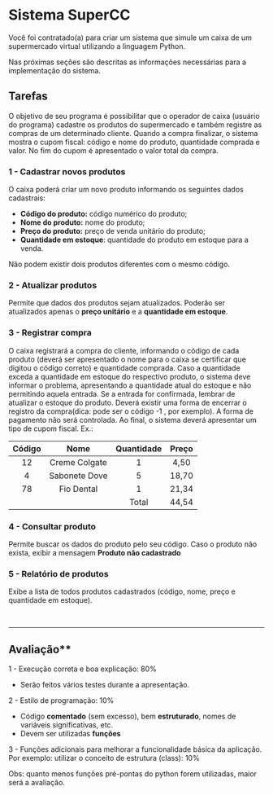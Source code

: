 # **Sistema SuperCC**

Você foi contratado(a) para criar um sistema que simule um caixa de um supermercado virtual utilizando a linguagem Python. 

Nas próximas seções são descritas as informações necessárias para a implementação do sistema.

## **Tarefas**

O objetivo de seu programa é possibilitar que o operador de caixa (usuário do programa) cadastre os produtos do supermercado e também registre as compras de um determinado cliente. Quando a compra finalizar, o sistema mostra o cupom fiscal: código e nome do produto, quantidade comprada e valor. No fim do cupom é apresentado o valor total da compra.


### **1 - Cadastrar novos produtos**

O caixa poderá criar um novo produto informando os seguintes dados cadastrais:

* **Código do produto:** código numérico do produto;
* **Nome do produto:** nome do produto; 
* **Preço do produto:** preço de venda unitário do produto;
* **Quantidade em estoque**: quantidade do produto em estoque para a venda.

Não podem existir dois produtos diferentes com o mesmo código.

### **2 - Atualizar produtos**
Permite que dados dos produtos sejam atualizados. Poderão ser atualizados apenas o **preço unitário** e a **quantidade em estoque**.

### **3 - Registrar compra**

O caixa registrará a compra do cliente, informando o código de cada produto (deverá ser apresentado o nome para o caixa se certificar que digitou o código correto) e quantidade comprada. Caso a quantidade exceda a quantidade em estoque do respectivo produto, o sistema deve informar o problema, apresentando a quantidade atual do estoque e não permitindo aquela entrada.
Se a entrada for confirmada, lembrar de atualizar o estoque do produto.
Deverá existir uma forma de encerrar o registro da compra(dica: pode ser o código -1 , por exemplo).
A forma de pagamento não será controlada.
Ao final, o sistema deverá apresentar um tipo de cupom fiscal. Ex.:

|Código|Nome|Quantidade|Preço|
|:---:|:---:|:---:|:---:|
|12|Creme Colgate|1|4,50|
|4|Sabonete Dove|5|18,70|
|78|Fio Dental|1|21,34|
|||Total|44,54|


### **4 - Consultar produto**

Permite buscar os dados do produto pelo seu código. Caso o produto não exista, exibir a mensagem **Produto não cadastrado**


### **5 - Relatório de produtos**

Exibe a lista de todos produtos cadastrados (código, nome, preço e quantidade em estoque).

&nbsp;

---

## Avaliação**


1 - Execução correta e boa explicação: 80%
* Serão feitos vários testes durante a apresentação.

2 - Estilo de programação: 10%

* Código  **comentado** (sem excesso), bem **estruturado**, nomes de variáveis significativas, etc.
* Devem ser utilizadas **funções**

3 - Funções adicionais para melhorar a funcionalidade básica da aplicação. Por exemplo: utilizar o conceito de estrutura (class): 10%

Obs: quanto menos funções pré-pontas do python forem utilizadas, maior será a avaliação.
